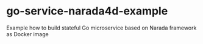 # go-service-narada4d-example
Example how to build stateful Go microservice based on Narada framework as Docker image
